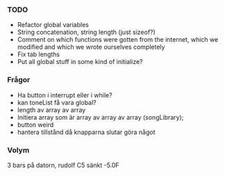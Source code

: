 ### TODO
- Refactor global variables
- String concatenation, string length (just sizeof?)
- Comment on which functions were gotten from the internet, which we modified and which we wrote ourselves completely
- Fix tab lengths
- Put all global stuff in some kind of initialize?

### Frågor
- Ha button i interrupt eller i while?
- kan toneList få vara global?
- length av array av array
- Initiera array som är array av array av array (songLibrary);
- button weird
- hantera tillstånd då knapparna slutar göra något


### Volym
3 bars på datorn, rudolf C5 sänkt -5.0F
